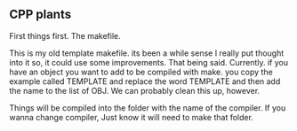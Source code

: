## CPP plants 

First things first. The makefile. 

This is my old template makefile. its been a while sense I really put thought into it so, it could use some improvements.
That being said. Currently. if you have an object you want to add to be compiled with make. you copy the example called TEMPLATE and replace the word TEMPLATE and then add the name to the list of OBJ. We can probably clean this up, however. 

Things will be compiled into the folder with the name of the compiler. If you wanna change compiler, Just know it will need to make that folder. 
